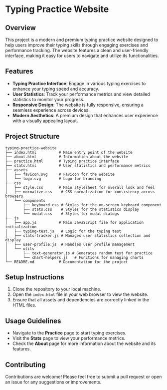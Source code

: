 # Typing Practice Website

## Overview
This project is a modern and premium typing practice website designed to help users improve their typing skills through engaging exercises and performance tracking. The website features a clean and user-friendly interface, making it easy for users to navigate and utilize its functionalities.

## Features
- **Typing Practice Interface**: Engage in various typing exercises to enhance your typing speed and accuracy.
- **User Statistics**: Track your performance metrics and view detailed statistics to monitor your progress.
- **Responsive Design**: The website is fully responsive, ensuring a seamless experience across devices.
- **Modern Aesthetics**: A premium design that enhances user experience with a visually appealing layout.

## Project Structure
```
typing-practice-website
├── index.html          # Main entry point of the website
├── about.html          # Information about the website
├── practice.html       # Typing practice interface
├── stats.html          # User statistics and performance metrics
├── assets
│   ├── favicon.svg     # Favicon for the website
│   └── logo.svg        # Logo for branding
├── css
│   ├── style.css       # Main stylesheet for overall look and feel
│   ├── normalize.css    # CSS normalization for consistency across browsers
│   └── components
│       ├── keyboard.css # Styles for the on-screen keyboard component
│       ├── stats.css    # Styles for the statistics display
│       └── modal.css    # Styles for modal dialogs
├── js
│   ├── app.js          # Main JavaScript file for application initialization
│   ├── typing-test.js   # Logic for the typing test
│   ├── stats-tracker.js # Manages user statistics collection and display
│   ├── user-profile.js  # Handles user profile management
│   └── utils
│       ├── text-generator.js # Generates random text for practice
│       └── chart-helpers.js   # Functions for managing charts
└── README.md           # Documentation for the project
```

## Setup Instructions
1. Clone the repository to your local machine.
2. Open the `index.html` file in your web browser to view the website.
3. Ensure that all assets and dependencies are correctly linked in the HTML files.

## Usage Guidelines
- Navigate to the **Practice** page to start typing exercises.
- Visit the **Stats** page to view your performance metrics.
- Check the **About** page for more information about the website and its features.

## Contributing
Contributions are welcome! Please feel free to submit a pull request or open an issue for any suggestions or improvements.